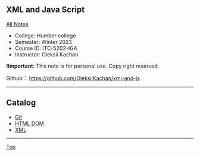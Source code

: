 ## XML and Java Script

[All Notes](../../index.md)

- College: Humber college
- Semester: Winter 2023
- Course ID: ITC-5202-IGA
- Instructor: Oleksii Kachan

**!Important**: This note is for personal use. Copy right reserved.

Github： https://github.com/OleksiiKachan/xml-and-js

---

## Catalog

- [Git](./Git/index.md)
- [HTML DOM](./dom.md)
- [XML](./xml.md)

---

[Top](#xml-and-java-script)

